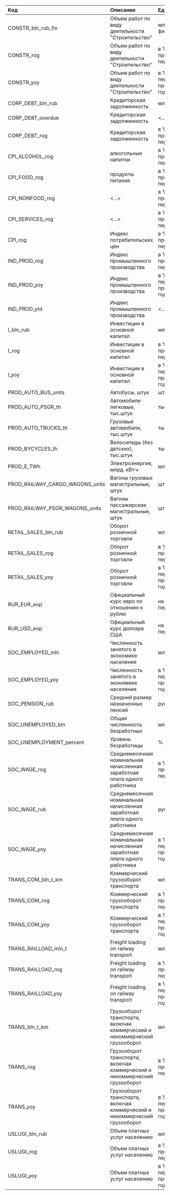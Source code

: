 | Код | Описание | Ед.изм. |
|:----|:---------|:--------|
|CONSTR_bln_rub_fix|Объем работ по виду деятельности "Строительство"|млрд. руб. (в фикс. ценах)|
|CONSTR_rog|Объем работ по виду деятельности "Строительство"|в % к предыдущему периоду|
|CONSTR_yoy|Объем работ по виду деятельности "Строительство"|в % к аналог. периоду предыдущего года|
|CORP_DEBT_bln_rub|Кредиторская задолженность|млрд. руб.|
|CORP_DEBT_overdue|Кредиторская задолженность|<...>|
|CORP_DEBT_rog|Кредиторская задолженность|в % к предыдущему периоду|
|CPI_ALCOHOL_rog|алкогольные напитки|в % к предыдущему периоду|
|CPI_FOOD_rog|продукты питания|в % к предыдущему периоду|
|CPI_NONFOOD_rog|<...>|в % к предыдущему периоду|
|CPI_SERVICES_rog|<...>|в % к предыдущему периоду|
|CPI_rog|Индекс потребительских цен|в % к предыдущему периоду|
|IND_PROD_rog|Индекс промышленного производства|в % к предыдущему периоду|
|IND_PROD_yoy|Индекс промышленного производства|в % к аналог. периоду предыдущего года|
|IND_PROD_ytd|Индекс промышленного производства|<...>|
|I_bln_rub|Инвестиции в основной капитал|млрд. руб.|
|I_rog|Инвестиции в основной капитал|в % к предыдущему периоду|
|I_yoy|Инвестиции в основной капитал|в % к аналог. периоду предыдущего года|
|PROD_AUTO_BUS_units|Автобусы, штук|штук|
|PROD_AUTO_PSGR_th|Автомобили легковые, тыс.штук|тыс.|
|PROD_AUTO_TRUCKS_th|Грузовые автомобили, тыс.штук|тыс.|
|PROD_BYCYCLES_th|Велосипеды (без детских), тыс.штук|тыс.|
|PROD_E_TWh|Электроэнергия, млрд. кВт·ч|млрд. кВт·ч|
|PROD_RAILWAY_CARGO_WAGONS_units|Вагоны грузовые магистральные, штук|штук|
|PROD_RAILWAY_PSGR_WAGONS_units|Вагоны пассажирские магистральные, штук|штук|
|RETAIL_SALES_bln_rub|Оборот розничной торговли|млрд. руб.|
|RETAIL_SALES_rog|Оборот розничной торговли|в % к предыдущему периоду|
|RETAIL_SALES_yoy|Оборот розничной торговли|в % к аналог. периоду предыдущего года|
|RUR_EUR_eop|Официальный курс евро по отношению к рублю|на конец периода|
|RUR_USD_eop|Официальный курс доллара США|на конец периода|
|SOC_EMPLOYED_mln|Численность занятого в экономике населения|млн. человек|
|SOC_EMPLOYED_yoy|Численность занятого в экономике населения|в % к аналог. периоду предыдущего года|
|SOC_PENSION_rub|Средний размер назначенных пенсий|рублей|
|SOC_UNEMPLOYED_bln|Общая численность безработных|млрд.|
|SOC_UNEMPLOYMENT_percent|Уровень безработицы|%|
|SOC_WAGE_rog|Среднемесячная номинальная начисленная заработная плата одного работника|в % к предыдущему периоду|
|SOC_WAGE_rub|Среднемесячная номинальная начисленная заработная плата одного работника|рублей|
|SOC_WAGE_yoy|Среднемесячная номинальная начисленная заработная плата одного работника|в % к аналог. периоду предыдущего года|
|TRANS_COM_bln_t_km|Коммерческий грузооборот транспорта|млрд. т-км|
|TRANS_COM_rog|Коммерческий грузооборот транспорта|в % к предыдущему периоду|
|TRANS_COM_yoy|Коммерческий грузооборот транспорта|в % к аналог. периоду предыдущего года|
|TRANS_RAILLOAD_mln_t|Freight loading on railway transport|млн. т|
|TRANS_RAILLOAD_rog|Freight loading on railway transport|в % к предыдущему периоду|
|TRANS_RAILLOAD_yoy|Freight loading on railway transport|в % к аналог. периоду предыдущего года|
|TRANS_bln_t_km|Грузооборот транспорта, включая коммерческий и некоммерческий грузооборот|млрд. т-км|
|TRANS_rog|Грузооборот транспорта, включая коммерческий и некоммерческий грузооборот|в % к предыдущему периоду|
|TRANS_yoy|Грузооборот транспорта, включая коммерческий и некоммерческий грузооборот|в % к аналог. периоду предыдущего года|
|USLUGI_bln_rub|Объем платных услуг населению|млрд. руб.|
|USLUGI_rog|Объем платных услуг населению|в % к предыдущему периоду|
|USLUGI_yoy|Объем платных услуг населению|в % к аналог. периоду предыдущего года|